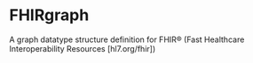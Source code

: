 # FHIRgraph
A graph datatype structure definition for FHIR® (Fast Healthcare Interoperability Resources [hl7.org/fhir])
